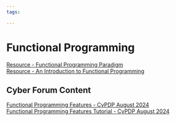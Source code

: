 ```yaml
---
tags:

---
```

# Functional Programming

[Resource - Functional Programming Paradigm](https://www.geeksforgeeks.org/functional-programming-paradigm/)  
[Resource - An Introduction to Functional Programming](https://se-education.org/learningresources/contents/functionalProgramming/intro.html)  

## Cyber Forum Content

[Functional Programming Features - CyPDP August 2024](https://dewccorporate.sharepoint.com/sites/SoftwareEngineeringTeam/Shared%20Documents/Forms/AllItems.aspx?FolderCTID=0x012000121E1AA383E5C544BC06DE68DCD2E679&id=%2Fsites%2FSoftwareEngineeringTeam%2FShared%20Documents%2FPD%20Forums%2FFunctional%20Programming%20Features%20%2D%20August%202024&viewid=d3336e8c%2D13bb%2D4212%2D9cff%2Ddbde1a944302)  
[Functional Programming Features Tutorial - CyPDP August 2024](https://github.com/dewcservices/CyPDP-Functional-Programming-Features/)  
